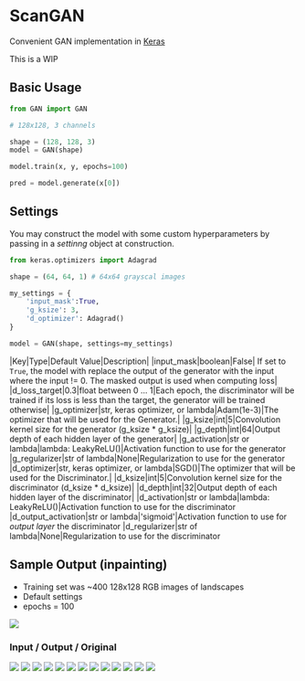 # ScanGAN

Convenient GAN implementation in [Keras](http://keras.io)

This is a WIP

## Basic Usage
```python
from GAN import GAN

# 128x128, 3 channels

shape = (128, 128, 3)
model = GAN(shape)

model.train(x, y, epochs=100)

pred = model.generate(x[0])
```

## Settings
You may construct the model with some custom hyperparameters by passing in a *settinng* object at construction.

```python
from keras.optimizers import Adagrad

shape = (64, 64, 1) # 64x64 grayscal images

my_settings = {
	'input_mask':True,
	'g_ksize': 3,
	'd_optimizer': Adagrad()
}

model = GAN(shape, settings=my_settings)
```

|Key|Type|Default Value|Description|
|input_mask|boolean|False| If set to ```True```, the model with replace the output of the generator with the input where the input != 0. The masked output is used when computing loss|
|d_loss_target|0.3|float between 0 ... 1|Each epoch, the discriminator will be trained if its loss is less than the target, the generator will be trained otherwise|
|g_optimizer|str, keras optimizer, or lambda|Adam(1e-3)|The optimizer that will be used for the Generator.|
|g_ksize|int|5|Convolution kernel size for the generator (g_ksize * g_ksize)|
|g_depth|int|64|Output depth of each hidden layer of the generator|
|g_activation|str or lambda|lambda: LeakyReLU()|Activation function to use for the generator
|g_regularizer|str of lambda|None|Regularization to use for the generator
|d_optimizer|str, keras optimizer, or lambda|SGD()|The optimizer that will be used for the Discriminator.|
|d_ksize|int|5|Convolution kernel size for the discriminator (d_ksize * d_ksize)|
|d_depth|int|32|Output depth of each hidden layer of the discriminator|
|d_activation|str or lambda|lambda: LeakyReLU()|Activation function to use for the discriminator
|d_output_activation|str or lambda|'sigmoid'|Activation function to use for *output layer* the discriminator
|d_regularizer|str of lambda|None|Regularization to use for the discriminator

## Sample Output (inpainting)

* Training set was ~400 128x128 RGB images of landscapes
* Default settings
* epochs = 100

![](https://github.com/chickenbellyfinn/ScanGAN/raw/master/output/training.png)


### Input / Output / Original

![](https://github.com/chickenbellyfinn/ScanGAN/raw/master/output/ex0.png)
![](https://github.com/chickenbellyfinn/ScanGAN/raw/master/output/ex1.png)
![](https://github.com/chickenbellyfinn/ScanGAN/raw/master/output/ex2.png)
![](https://github.com/chickenbellyfinn/ScanGAN/raw/master/output/ex3.png)
![](https://github.com/chickenbellyfinn/ScanGAN/raw/master/output/ex4.png)
![](https://github.com/chickenbellyfinn/ScanGAN/raw/master/output/ex5.png)
![](https://github.com/chickenbellyfinn/ScanGAN/raw/master/output/ex6.png)
![](https://github.com/chickenbellyfinn/ScanGAN/raw/master/output/ex7.png)
![](https://github.com/chickenbellyfinn/ScanGAN/raw/master/output/ex8.png)
![](https://github.com/chickenbellyfinn/ScanGAN/raw/master/output/ex9.png)
![](https://github.com/chickenbellyfinn/ScanGAN/raw/master/output/ex10.png)
![](https://github.com/chickenbellyfinn/ScanGAN/raw/master/output/ex11.png)
![](https://github.com/chickenbellyfinn/ScanGAN/raw/master/output/ex12.png)
